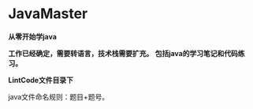 # JavaMaster
**从零开始学java**

**工作已经确定，需要转语言，技术栈需要扩充。**
**包括java的学习笔记和代码练习。**


**LintCode文件目录下**

java文件命名规则：题目+题号。
